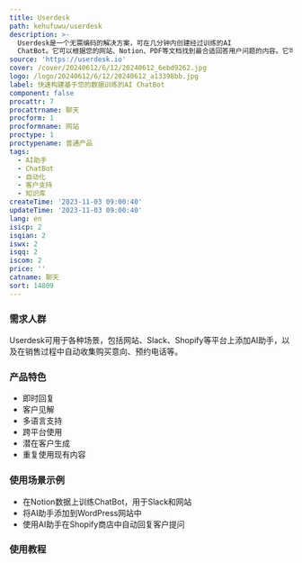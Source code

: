 ```yaml
---
title: Userdesk
path: kehufuwu/userdesk
description: >-
  Userdesk是一个无需编码的解决方案，可在几分钟内创建经过训练的AI
  ChatBot。它可以根据您的网站、Notion、PDF等文档找到最合适回答用户问题的内容。它可以帮助您提供即时帮助，并减少支持工作量。
source: 'https://userdesk.io'
cover: /cover/20240612/6/12/20240612_6ebd9262.jpg
logo: /logo/20240612/6/12/20240612_a13398bb.jpg
label: 快速构建基于您的数据训练的AI ChatBot
component: false
procattr: 7
procattrname: 聊天
procform: 1
procformname: 网站
proctype: 1
proctypename: 普通产品
tags:
  - AI助手
  - ChatBot
  - 自动化
  - 客户支持
  - 知识库
createTime: '2023-11-03 09:00:40'
updateTime: '2023-11-03 09:00:40'
lang: en
isicp: 2
isqian: 2
iswx: 2
isqq: 2
iscom: 2
price: ''
catname: 聊天
sort: 14809
---
```




### 需求人群
Userdesk可用于各种场景，包括网站、Slack、Shopify等平台上添加AI助手，以及在销售过程中自动收集购买意向、预约电话等。

### 产品特色
- 即时回复
- 客户见解
- 多语言支持
- 跨平台使用
- 潜在客户生成
- 重复使用现有内容

### 使用场景示例
- 在Notion数据上训练ChatBot，用于Slack和网站
- 将AI助手添加到WordPress网站中
- 使用AI助手在Shopify商店中自动回复客户提问

### 使用教程


  
